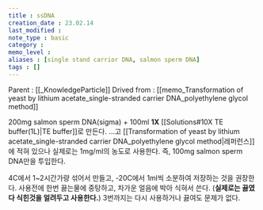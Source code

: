 ```yaml
---
title : ssDNA
creation_date : 23.02.14
last_modified :
note_type : basic
category :
memo_level :
aliases : [single stand carrior DNA, salmon sperm DNA]
tags : []
---
```


Parent : [[_KnowledgeParticle]]
Drived from : [[memo_Transformation of yeast by lithium acetate_single-stranded carrier DNA_polyethylene glycol method]]

200mg salmon sperm DNA(sigma) + 100ml **1X** [[Solutions#10X TE buffer(1L)|TE buffer]]로 만든다.
…고 [[Transformation of yeast by lithium acetate_single-stranded carrier DNA_polyethylene glycol method|레퍼런스]]에 적혀 있으나 실제로는 1mg/ml의 농도로 사용한다. 즉, 100mg salmon sperm DNA만을 투입한다.

4C에서 1~2시간가량 섞어서 만들고, -20C에서 1ml씩 소분하여 저장하는 것을 권장한다.
사용전에 한번 끓는물에 중탕하고, 차가운 얼음에 박아 식혀서 쓴다. (**실제로는 끓였다 식힌것을 얼려두고 사용한다.**)
3번까지는 다시 사용하거나 끓여도 문제가 없다.